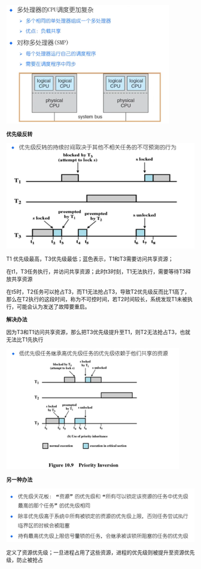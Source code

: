 <img src="./image/image_8.4%20%E5%A4%9A%E5%A4%84%E7%90%86%E5%99%A8%E8%B0%83%E5%BA%A6%E5%92%8C%E4%BC%98%E5%85%88%E7%BA%A7%E5%8F%8D%E8%BD%AC/image-20231117174452086.png" alt="image-20231117174452086" style="zoom:80%;" />



**优先级反转**

![image-20231117180049796](./image/image_8.4%20%E5%A4%9A%E5%A4%84%E7%90%86%E5%99%A8%E8%B0%83%E5%BA%A6%E5%92%8C%E4%BC%98%E5%85%88%E7%BA%A7%E5%8F%8D%E8%BD%AC/image-20231117180049796.png)

T1 优先级最高，T3优先级最低；蓝色表示，T1和T3需要访问共享资源；

在t1，T3任务执行，并访问共享资源；此时t3时刻，T1无法执行，需要等待T3释放共享资源

在t5时，T2任务可以抢占T3，而T1无法抢占T3，导致T2优先级反而比T1高了，那么在T2执行的这段时间，称为不可控时间，若T2时间较长，系统发现T1未被执行，可能会认为发送了故障要重启。

**解决办法**

因为T3和T1访问共享资源，那么把T3优先级提升至T1，则T2无法抢占T3，也就无法比T1先执行

<img src="./image/image_8.4%20%E5%A4%9A%E5%A4%84%E7%90%86%E5%99%A8%E8%B0%83%E5%BA%A6%E5%92%8C%E4%BC%98%E5%85%88%E7%BA%A7%E5%8F%8D%E8%BD%AC/image-20231117180436748.png" alt="image-20231117180436748" style="zoom:80%;" />

**另一种办法**

<img src="./image/image_8.4%20%E5%A4%9A%E5%A4%84%E7%90%86%E5%99%A8%E8%B0%83%E5%BA%A6%E5%92%8C%E4%BC%98%E5%85%88%E7%BA%A7%E5%8F%8D%E8%BD%AC/image-20231117180555746.png" alt="image-20231117180555746" style="zoom:80%;" />

定义了资源优先级；一旦进程占用了这些资源，进程的优先级则被提升至资源优先级，防止被抢占